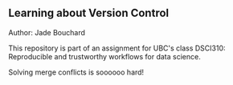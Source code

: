 ## Learning about Version Control

Author: Jade Bouchard

This repository is part of an assignment for UBC's class DSCI310: Reproducible and trustworthy workflows for data science.

Solving merge conflicts is soooooo hard!